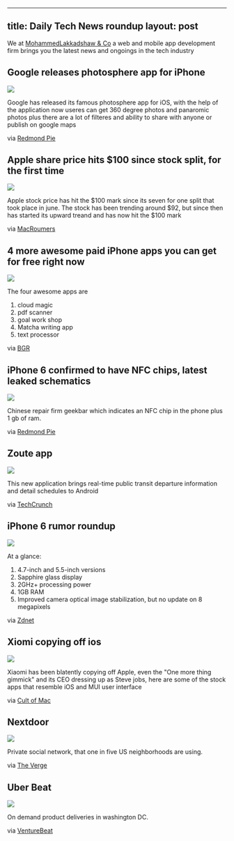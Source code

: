 ---
title: Daily Tech News roundup
layout: post
----

We at [MohammedLakkadshaw & Co](http://mohammedlakkadshaw.com) a web and mobile app development firm brings you the latest news and ongoings in the tech industry

## Google releases photosphere app for iPhone

![](/images/roundup/Photo-Sphere-Camera-main.png)

Google has released its famous photosphere app for iOS, with the help of the application now useres can get 360 degree photos and panaromic photos plus there are a lot of filteres and ability to share with anyone or publish on google maps

via [Redmond Pie](http://www.redmondpie.com/google-releases-brand-new-app-for-iphone-photo-sphere-camera-download/)


##   Apple share price hits $100 since stock split, for the first time

![](/images/roundup/aapl_100.jpg)

Apple stock price has hit the $100 mark since its seven for one split that took place in june. The stock has been trending around $92, but since then has started its upward treand and has now hit the $100 mark

via [MacRoumers](http://www.macrumors.com/2014/08/19/apple-shares-100/)


## 4 more awesome paid iPhone apps you can get for free right now 
![](/images/roundup/best-free-iphone-apps-8-19-2014.png)

The four awesome apps are 

1. cloud magic
2. pdf scanner 
3. goal work shop
4. Matcha writing app 
5. text processor

via [BGR](http://bgr.com/2014/08/19/best-free-iphone-apps-download-4/)


## iPhone 6 confirmed to have NFC chips, latest leaked schematics 
![](/images/roundup/iPhone-6-unboxed21.png)

Chinese repair firm geekbar which indicates an NFC chip in the phone plus 1 gb of ram.

via [Redmond Pie](http://www.redmondpie.com/iphone-6-confirmed-to-house-nfc-chip-according-to-the-leaked-schematics-image/)

## Zoute app
![](/images/roundup/5205658166_a922ebdc53_z.jpg)

This new application brings real-time public transit departure information and detail schedules to Android

via [TechCrunch](http://techcrunch.com/2014/01/13/zoutes-new-transit-app-brings-real-time-departure-info-detailed-schedules-to-android/)


## iPhone 6 rumor roundup 
![](/images/roundup/screen-shot-2014-08-19-at-11-51-42-514x379.png)

At a glance:
1. 4.7-inch and 5.5-inch versions
2. Sapphire glass display
3. 2GHz+ processing power
4. 1GB RAM
5. Improved camera optical image stabilization, but no update on 8 megapixels 

via [Zdnet](http://www.zdnet.com/apple-iphone-6-rumor-roundup-specs-price-release-date-7000032739/)


## Xiomi copying off ios
![](/images/roundup/163530buoxdz0zolxgn0oq-640x426.jpg)

Xiaomi has been blatently copying off Apple, even the "One more thing gimmick" and its CEO dressing up as Steve jobs, here are some of the stock apps that resemble iOS and MUI user interface 

via [Cult of Mac](http://www.cultofmac.com/291859/xiaomi-ios-7-ripoff/)


## Nextdoor 

![](/images/roundup/ex.0.0_standard_640.0.png)

Private social network, that one in five US neighborhoods are using.

via [The Verge](http://www.theverge.com/2014/8/18/6030393/nextdoor-private-social-network-40000-neighborhoods)

## Uber Beat
![](/images/roundup/uber_cornerstore_graphics_700x300_r3-1.jpg)

On demand product deliveries in washington DC.

via [VentureBeat](http://venturebeat.com/2014/08/19/uber-to-launch-on-demand-product-deliveries-in-washington-d-c/)
